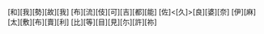 [和][我][勢][故][我] [布][流][伎][可][吉][都][能] [佐]<[久]>[良][婆][奈] [伊][麻][太][敷][布][賣][利] [比][等][目][見][尓][許][祢]
